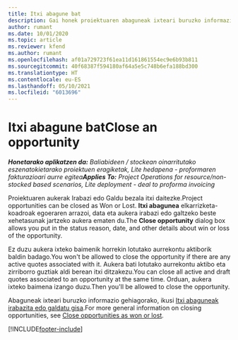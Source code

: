 ```yaml
---
title: Itxi abagune bat
description: Gai honek proiektuaren abaguneak ixteari buruzko informazioa ematen du.
author: rumant
ms.date: 10/01/2020
ms.topic: article
ms.reviewer: kfend
ms.author: rumant
ms.openlocfilehash: af01a729723f61ea11d161861554ec9e6b93b811
ms.sourcegitcommit: 40f68387f594180af64a5e5c748b6efa188bd300
ms.translationtype: HT
ms.contentlocale: eu-ES
ms.lasthandoff: 05/10/2021
ms.locfileid: "6013696"
---
```

# <a name="close-an-opportunity"></a><span data-ttu-id="2a74a-103">Itxi abagune bat</span><span class="sxs-lookup"><span data-stu-id="2a74a-103">Close an opportunity</span></span>

<span data-ttu-id="2a74a-104">_**Honetarako aplikatzen da:** Baliabideen / stockean oinarritutako eszenatokietarako proiektuen eragiketak, Lite hedapena - proformaren fakturazioari aurre egitea_</span><span class="sxs-lookup"><span data-stu-id="2a74a-104">_**Applies To:** Project Operations for resource/non-stocked based scenarios, Lite deployment - deal to proforma invoicing_</span></span>

<span data-ttu-id="2a74a-105">Proiektuaren aukerak Irabazi edo Galdu bezala itxi daitezke.</span><span class="sxs-lookup"><span data-stu-id="2a74a-105">Project opportunities can be closed as Won or Lost.</span></span> <span data-ttu-id="2a74a-106">**Itxi abagunea** elkarrizketa-koadroak egoeraren arrazoi, data eta aukera irabazi edo galtzeko beste xehetasunak jartzeko aukera ematen du.</span><span class="sxs-lookup"><span data-stu-id="2a74a-106">The **Close opportunity** dialog box allows you put in the status reason, date, and other details about win or loss of the opportunity.</span></span>

<span data-ttu-id="2a74a-107">Ez duzu aukera ixteko baimenik horrekin lotutako aurrekontu aktiborik baldin badago.</span><span class="sxs-lookup"><span data-stu-id="2a74a-107">You won't be allowed to close the opportunity if there are any active quotes associated with it.</span></span> <span data-ttu-id="2a74a-108">Aukera bati lotutako aurrekontu aktibo eta zirriborro guztiak aldi berean itxi ditzakezu.</span><span class="sxs-lookup"><span data-stu-id="2a74a-108">You can close all active and draft quotes associated to an opportunity at the same time.</span></span> <span data-ttu-id="2a74a-109">Orduan, aukera ixteko baimena izango duzu.</span><span class="sxs-lookup"><span data-stu-id="2a74a-109">Then you'll be allowed to close the opportunity.</span></span>

<span data-ttu-id="2a74a-110">Abaguneak ixteari buruzko informazio gehiagorako, ikusi [Itxi abaguneak irabazita edo galdatu gisa](/dynamics365/sales-enterprise/close-opportunity-won-lost-sales).</span><span class="sxs-lookup"><span data-stu-id="2a74a-110">For more general information on closing opportunities, see [Close opportunities as won or lost](/dynamics365/sales-enterprise/close-opportunity-won-lost-sales).</span></span>


[!INCLUDE[footer-include](../includes/footer-banner.md)]